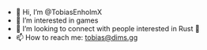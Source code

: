 - 👋 Hi, I’m @TobiasEnholmX
- 👀 I’m interested in games
- 💞️ I’m looking to connect with people interested in Rust 🦀
- 📫 How to reach me: tobias@dims.gg

<!---
TobiasEnholmX/TobiasEnholmX is a ✨ special ✨ repository because its `README.md` (this file) appears on your GitHub profile.
You can click the Preview link to take a look at your changes.
--->
